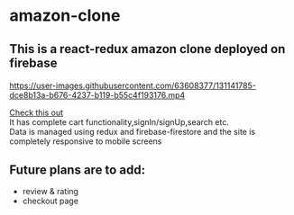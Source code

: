 # amazon-clone

## This is a react-redux amazon clone deployed on firebase
####

https://user-images.githubusercontent.com/63608377/131141785-dce8b13a-b676-4237-b119-b55c4f193176.mp4

 [ Check this out ](https://clone-291a0.web.app/) <br>
It has complete cart functionality,signIn/signUp,search etc.<br>
Data is managed using redux and firebase-firestore and
the site is completely responsive to mobile screens

## Future plans are to add:
- review & rating <br>
- checkout page



